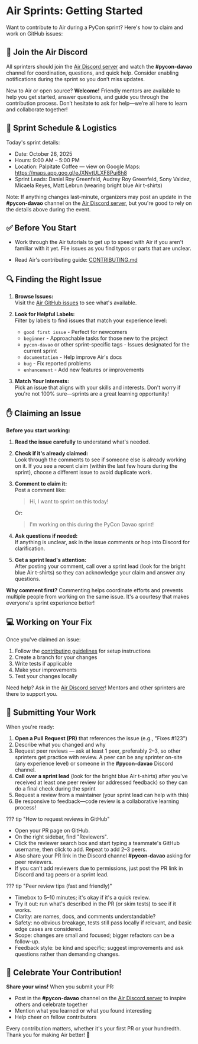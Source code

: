 # Air Sprints: Getting Started

Want to contribute to Air during a PyCon sprint? Here's how to claim and work on GitHub issues:

## 🎉 Join the Air Discord

All sprinters should join the [Air Discord server](https://discord.gg/nwpvKnqMb2) and watch the **#pycon-davao** channel for coordination, questions, and quick help. Consider enabling notifications during the sprint so you don’t miss updates.

New to Air or open source? **Welcome!** Friendly mentors are available to help you get started, answer questions, and guide you through the contribution process. Don’t hesitate to ask for help—we’re all here to learn and collaborate together!

## 📅 Sprint Schedule & Logistics

Today's sprint details:

- Date: October 26, 2025
- Hours: 9:00 AM – 5:00 PM
- Location: Palpitate Coffee — view on Google Maps: https://maps.app.goo.gl/eJXNvtULXF8Pui6h8
- Sprint Leads: Daniel Roy Greenfeld, Audrey Roy Greenfeld, Sony Valdez, Micaela Reyes, Matt Lebrun (wearing bright blue Air t-shirts)

Note: If anything changes last-minute, organizers may post an update in the **#pycon-davao** channel on the [Air Discord server](https://discord.gg/nwpvKnqMb2), but you're good to rely on the details above during the event.

## ✅ Before You Start

- Work through the Air tutorials to get up to speed with Air if you aren't familiar with it yet. File issues as you find typos or parts that are unclear. 

- Read Air's contributing guide: [CONTRIBUTING.md](https://github.com/feldroy/air/blob/main/CONTRIBUTING.md)

## 🔍 Finding the Right Issue

1. **Browse Issues:**  
   Visit the [Air GitHub issues](https://github.com/feldroy/air/issues) to see what's available.

2. **Look for Helpful Labels:**  
   Filter by labels to find issues that match your experience level:
   - `good first issue` - Perfect for newcomers
   - `beginner` - Approachable tasks for those new to the project
   - `pycon-davao` or other sprint-specific tags - Issues designated for the current sprint
   - `documentation` - Help improve Air's docs
   - `bug` - Fix reported problems
   - `enhancement` - Add new features or improvements

3. **Match Your Interests:**  
   Pick an issue that aligns with your skills and interests. Don't worry if you're not 100% sure—sprints are a great learning opportunity!

## ✋ Claiming an Issue

**Before you start working:**

1. **Read the issue carefully** to understand what's needed.

2. **Check if it's already claimed:**  
   Look through the comments to see if someone else is already working on it. If you see a recent claim (within the last few hours during the sprint), choose a different issue to avoid duplicate work.

3. **Comment to claim it:**  
   Post a comment like:
   > Hi, I want to sprint on this today!
   
   Or:
   > I'm working on this during the PyCon Davao sprint!

4. **Ask questions if needed:**  
   If anything is unclear, ask in the issue comments or hop into Discord for clarification.

5. **Get a sprint lead's attention:**  
   After posting your comment, call over a sprint lead (look for the bright blue Air t-shirts) so they can acknowledge your claim and answer any questions.

**Why comment first?** Commenting helps coordinate efforts and prevents multiple people from working on the same issue. It's a courtesy that makes everyone's sprint experience better!

## 💻 Working on Your Fix

Once you've claimed an issue:

1. Follow the [contributing guidelines](https://github.com/feldroy/air/blob/main/CONTRIBUTING.md) for setup instructions
2. Create a branch for your changes
3. Write tests if applicable
4. Make your improvements
5. Test your changes locally

Need help? Ask in the [Air Discord server](https://discord.gg/nwpvKnqMb2)! Mentors and other sprinters are there to support you.

## 🚀 Submitting Your Work

When you're ready:

1. **Open a Pull Request (PR)** that references the issue (e.g., "Fixes #123")
2. Describe what you changed and why
3. Request peer reviews — ask at least 1 peer, preferably 2–3, so other sprinters get practice with review. A peer can be any sprinter on-site (any experience level) or someone in the **#pycon-davao** Discord channel.
4. **Call over a sprint lead** (look for the bright blue Air t-shirts) after you've received at least one peer review (or addressed feedback) so they can do a final check during the sprint
5. Request a review from a maintainer (your sprint lead can help with this)
6. Be responsive to feedback—code review is a collaborative learning process!

??? tip "How to request reviews in GitHub"
   - Open your PR page on GitHub.
   - On the right sidebar, find "Reviewers".
   - Click the reviewer search box and start typing a teammate's GitHub username, then click to add. Repeat to add 2–3 peers.
   - Also share your PR link in the Discord channel **#pycon-davao** asking for peer reviewers.
   - If you can't add reviewers due to permissions, just post the PR link in Discord and tag peers or a sprint lead.

??? tip "Peer review tips (fast and friendly)"
   - Timebox to 5–10 minutes; it's okay if it's a quick review.
   - Try it out: run what's described in the PR (or skim tests) to see if it works.
   - Clarity: are names, docs, and comments understandable?
   - Safety: no obvious breakage, tests still pass locally if relevant, and basic edge cases are considered.
   - Scope: changes are small and focused; bigger refactors can be a follow-up.
   - Feedback style: be kind and specific; suggest improvements and ask questions rather than demanding changes.

## 🎊 Celebrate Your Contribution!

**Share your wins!** When you submit your PR:

- Post in the **#pycon-davao** channel on the [Air Discord server](https://discord.gg/nwpvKnqMb2) to inspire others and celebrate together
- Mention what you learned or what you found interesting
- Help cheer on fellow contributors

Every contribution matters, whether it's your first PR or your hundredth. Thank you for making Air better! 🙌
